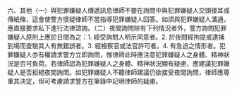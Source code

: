 
六、其他（一）與犯罪嫌疑人傳遞訊息律師不要在詢問中與犯罪嫌疑人交頭接耳或傳紙條，這會使警方懷疑律師不當指導犯罪嫌疑人回答。如須與犯罪嫌疑人溝通，應直接要求私下進行法律諮詢。（二）夜間詢問除有下列情況者外，警方詢問犯罪嫌疑人原則上應於日間為之：1. 經受詢問人明示同意者。2. 於夜間經拘提或逮捕到場而查驗其人有無錯誤者。3. 經檢察官或法官許可者。4. 有急迫之情形者。犯罪嫌疑人亦有權請求警方立即詢問，惟律師此時應注意犯罪嫌疑人之身體、精神狀況是否可負荷。若律師認為犯罪嫌疑人之身體、精神狀況顯有疑慮，應建議犯罪嫌疑人是否拒絕夜間詢問。如犯罪嫌疑人不聽律師建議仍欲接受夜間詢問，律師應尊重其決定，但可考慮請求警方在筆錄中記明律師的疑慮。
